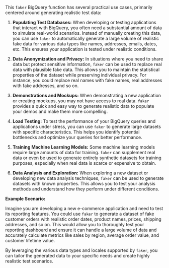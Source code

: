 This `faker` BigQuery function has several practical use cases, primarily centered around generating realistic test data:

1. **Populating Test Databases:** When developing or testing applications that interact with BigQuery, you often need a substantial amount of data to simulate real-world scenarios. Instead of manually creating this data, you can use `faker` to automatically generate a large volume of realistic fake data for various data types like names, addresses, emails, dates, etc.  This ensures your application is tested under realistic conditions.

2. **Data Anonymization and Privacy:** In situations where you need to share data but protect sensitive information, `faker` can be used to replace real data with plausible fake data. This allows you to maintain the statistical properties of the dataset while preserving individual privacy.  For instance, you could replace real names with fake names, real addresses with fake addresses, and so on.

3. **Demonstrations and Mockups:**  When demonstrating a new application or creating mockups, you may not have access to real data. `faker` provides a quick and easy way to generate realistic data to populate your demos and make them more compelling.

4. **Load Testing:** To test the performance of your BigQuery queries and applications under stress, you can use `faker` to generate large datasets with specific characteristics. This helps you identify potential bottlenecks and optimize your queries for better performance.

5. **Training Machine Learning Models:** Some machine learning models require large amounts of data for training. `faker` can supplement real data or even be used to generate entirely synthetic datasets for training purposes, especially when real data is scarce or expensive to obtain.

6. **Data Analysis and Exploration:** When exploring a new dataset or developing new data analysis techniques, `faker` can be used to generate datasets with known properties. This allows you to test your analysis methods and understand how they perform under different conditions.


**Example Scenario:**

Imagine you are developing a new e-commerce application and need to test its reporting features.  You could use `faker` to generate a dataset of fake customer orders with realistic order dates, product names, prices, shipping addresses, and so on.  This would allow you to thoroughly test your reporting dashboard and ensure it can handle a large volume of data and accurately calculate metrics like sales by region, average order value, and customer lifetime value.


By leveraging the various data types and locales supported by `faker`, you can tailor the generated data to your specific needs and create highly realistic test scenarios.

